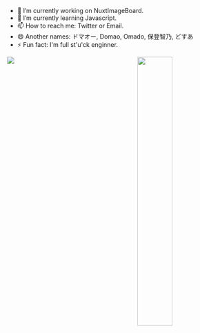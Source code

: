 - 🔭 I’m currently working on NuxtImageBoard.
- 🌱 I’m currently learning Javascript.
- 📫 How to reach me: Twitter or Email.
- 😄 Another names: ドマオー, Domao, Omado, 保登智乃, どすあ
- ⚡ Fun fact: I'm full st'u'ck enginner.

<a href="https://github.com/anuraghazra/github-readme-stats">
  <img align="left" src="https://github-readme-stats.vercel.app/api?username=Dosugamea&count_private=true&show_icons=true" />
</a>
<a href="https://wakatime.com">
  <img width="40%" height="40%" align="right" src="https://wakatime.com/share/@Domao/7cf6980e-93c6-40f1-a162-e6387c0b0106.png" />
</a>

